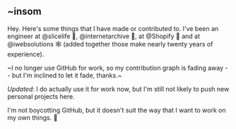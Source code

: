 ## ~insom

Hey. Here's some things that I have made or contributed to. I've been an engineer at @slicelife 🍕, @internetarchive 📖, at @Shopify 🛒 and at @iwebsolutions 🕸️ (added together those make nearly twenty years of experience).

~I no longer use GitHub for work, so my contribution graph is fading away -- but I'm inclined to let it fade, thanks.~

*Updated*: I do actually use it for work now, but I'm still not likely to push new personal projects here.

I'm not boycotting GitHub, but it doesn't suit the way that I want to work on my own things. 🌱

